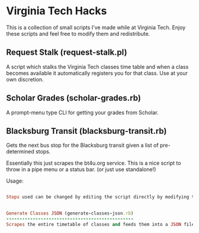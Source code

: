 Virginia Tech Hacks
===================
This is a collection of small scripts I've made while at Virginia Tech. Enjoy these scripts and feel free to modify them and redistribute.

Request Stalk (request-stalk.pl)
--------------------------------
A script which stalks the Virginia Tech classes time table and when a class becomes available it automatically registers you for that class. Use at your own discretion.

Scholar Grades (scholar-grades.rb)
----------------------------------
A prompt-menu type CLI for getting your grades from Scholar. 

Blacksburg Transit (blacksburg-transit.rb)
------------------------------------------
Gets the next bus stop for the Blacksburg transit given a list of pre-determined stops. 

Essentially this just scrapes the bt4u.org service. This is a nice script to throw in a pipe menu or a status bar. (or just use standalone!)

Usage:

```ruby blackburg-transit.rb home

Stops used can be changed by editing the script directly by modifying the **stops** variable. For my own personal use I've specified the stops I've listed under campus to be used when VT_WLAN or VT_Wireless is present otherwise the home stops are used.
    

Generate Classes JSON (generate-classes-json.rb)
------------------------------------------------
Scrapes the entire timetable of classes and feeds them into a JSON file. If you're looking to work directly with the timetable data this is your best bet. Produces about a ~2MB file. 
